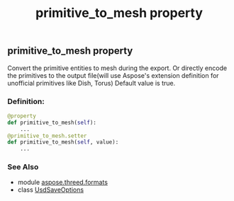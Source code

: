 ﻿---
title: primitive_to_mesh property
second_title: Aspose.3D for Python via .NET API References
description: 
type: docs
weight: 90
url: /python-net/aspose.threed.formats/usdsaveoptions/primitive_to_mesh/
is_root: false
---

## primitive_to_mesh property


Convert the primitive entities to mesh during the export.
Or directly encode the primitives to the output file(will use Aspose's extension definition for unofficial primitives like Dish, Torus)
Default value is true.
### Definition:
```python
@property
def primitive_to_mesh(self):
    ...
@primitive_to_mesh.setter
def primitive_to_mesh(self, value):
    ...
```

### See Also
* module [aspose.threed.formats](../../)
* class [UsdSaveOptions](/3d/python-net/aspose.threed.formats/usdsaveoptions)
